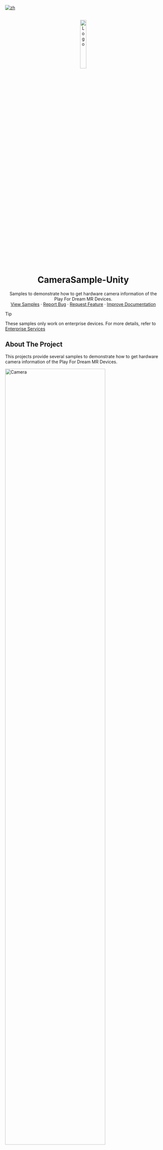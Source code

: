 [![zh](https://img.shields.io/badge/lang-zh-blue.svg)](./README.zh.md)

<!--
READ ME FIRST !!!!!!
Replace the following placeholders with the actual values:
    - {{PROJECT_REPO_URL}}: URL of the project repository
    - {{Project Name}}: Name of the project
    - {{DocumentationURL}}: URL of the project documentation, Use github pages with docfx if possible
    - {{BriefDescription}}: Brief description about the project
    - {SampleURL}: URL of the sample project, for package projects, it should be sample repository URL. If a package projects has multiple samples, then link to `Samples` header of the `About The Project` section.
    - {BugIssueURL}: URL of the bug reporting issue template
      - i.e.  https://github.com/PlayForDreamDevelopers/unity-template/issues/new?template=bug_report.yml
    - {FeatureIssueURL}: URL of the feature request issue template
      - i.e. https://github.com/PlayForDreamDevelopers/unity-template/issues/new?template=feature_request.yml
    - {DocumentationIssueURL}: URL of the documentation issue template
      - i.e. https://github.com/PlayForDreamDevelopers/unity-template/issues/new?template=documentation_update.yml
-->

<br />
<div align="center">
    <a href="https://github.com/PlayForDreamDevelopers/CameraSample-Unity">
        <img src="https://www.pfdm.cn/en/static/img/logo.2b1b07e.png" alt="Logo" width="20%">
    </a>
    <h1 align="center"> CameraSample-Unity </h1>
    <p align="center">
        Samples to demonstrate how to get hardware camera information of the Play For Dream MR Devices.
        <br />
        <a href="#samples">View Samples</a>
        &middot;
        <a href="https://github.com/PlayForDreamDevelopers/CameraSample-Unity/issues/new?template=bug_report.yml">Report Bug</a>
        &middot;
        <a href="https://github.com/PlayForDreamDevelopers/CameraSample-Unity/issues/new?template=feature_request.yml">Request Feature</a>
        &middot;
        <a href="https://github.com/PlayForDreamDevelopers/CameraSample-Unity/issues/new?template=documentation_update.yml">Improve Documentation</a>
    </p>

</div>

> [!tip]
>
> These samples only work on enterprise devices. For more details, refer to [Enterprise Services](https://www.pfdm.cn/yvrdoc/biz/docs/0.Overview.html)

## About The Project

This projects provide several samples to demonstrate how to get hardware camera information of the Play For Dream MR Devices.

<img src="https://github.com/user-attachments/assets/b36a2b5d-9fbf-4a96-88bd-6ddf467db5af" alt="Camera" width="80%">

<img src="https://github.com/user-attachments/assets/04df5b8f-90b8-424c-9d5f-b6ac7f70d97c" alt="Camera" width="80%">

### Samples

> [!tip]
>
> The image data displayed in the examples is rendered directly from the byte[] data of the image without any processing. Therefore, there may be issues with incorrect or inverted image orientation. If your project requires rendering camera data, please handle it according to your specific needs.

### Tracking Camera

![2025 03 24_111307844](https://github.com/user-attachments/assets/075c4193-0994-4787-ac45-23b37c8b50b6)

This sample demonstrates how to get the tracking camera information of the Play For Dream MR Devices, including：

-   Tracking Master
-   Tracking Slave
-   Tracking Aux
-   Eye Tracking


In this sample, for getting the tracking camera information, you need first select the target camera type via dropdown list in the upper-left corner of the `Camera Control` panel, then click the `Open Tracking Camera` button to open the selected camera, and then you can use `Acquiring Camera Frame` to get static camera frame and `Subscribe Camera Data` to get camera stream.

-   All camera data is in `Y8` format.

### VST Camera

![2025 03 18_231239385](https://github.com/user-attachments/assets/bc46b8da-e86a-43df-9f51-b7d3a8fff6da)

This sample demonstrates how to get the VST camera information of the Play For Dream MR Devices.

In this sample, for getting the vst camera frame, you need first click the `Open VST Camera` button to open the camera, then you can use `Acquiring Camera Frame` to get static camera frame.

-   VST Camera data is in `NV21` format
-   For now, the vst camera dose not support get camera stream.

### QrCode Scan

![2025 04 08_152536064](https://github.com/user-attachments/assets/24c3b682-3840-4da4-8b58-ec7bfad9513a)

This sample shows how to scan a QR code with a Play For Dream MR device.

In this example, to scan the QR code, click `BeginScanning Scanning Button` to start scanning. If the scan is successful, `ScanInfo` in the panel will display the scan information, and `AcquireVSTCameraFrame` will display the static camera frame when the scan is successful.

## Requirements

-   Unity 2022 3.58f1 or later
-   [YVR Core](https://github.com/PlayForDreamDevelopers/com.yvr.core-mirror)
-   [YVR Utilities](https://github.com/PlayForDreamDevelopers/com.yvr.Utilities-mirror)
-   [YVR Enterprise](https://github.com/PlayForDreamDevelopers/com.yvr.enterprise-mirror)
-   [YVR Android-Device Core](https://github.com/PlayForDreamDevelopers/com.yvr.android-device.core-mirror)
-   [YVR Interaction](https://github.com/PlayForDreamDevelopers/com.yvr.interaction-mirror)
-   Play For Dream MR Device
-   Play For Dream OS ENT 3.1.1 or later
